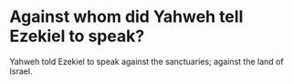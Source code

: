 # Against whom did Yahweh tell Ezekiel to speak?

Yahweh told Ezekiel to speak against the sanctuaries; against the land of Israel.
